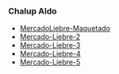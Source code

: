 <h3>Chalup Aldo</h3>
<ul>
 <li><a href="https://github.com/Aldoleonel/Tp-mercadorLiebre/tree/estructuraWeb">MercadoLiebre-Maquetado</a></li>
<li><a href="https://github.com/Aldoleonel/Tp-mercadorLiebre/tree/Mercado-Liebre-2">Mercado-Liebre-2</a></li>
<li><a href="https://github.com/Aldoleonel/Tp-mercadorLiebre/tree/Mercado-Liebre-3">Mercado-Liebre-3</a></li>
<li><a href="https://github.com/Aldoleonel/Tp-mercadorLiebre/tree/Mercado-Liebre-4">Mercado-Liebre-4</a></li>
<li><a href="https://github.com/Aldoleonel/Tp-mercadorLiebre/tree/Mercado-Liebre-5">Mercado-Liebre-5</a></li>

</ul>

